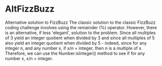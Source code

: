 # AltFizzBuzz
Alternative solution to FizzBuzz
The classic solution to the classic FizzBuzz coding challenge involves using the remainder (%) operator. However, there is an alternative, if less 'elegant', solution to the problem. Since all multiples of 3 yield an integer quotient when divided by 3 and since all multiples of 5 also yield an integer quotient when divided by 5 - indeed, since for any integer n, and any number x, if x/n = integer, then n is a multiple of x. Therefore, we can use the Number.isInteger() method to see if for any number x, x/n = integer. 
